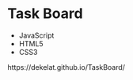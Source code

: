# Task Board
<ul>
  <li>JavaScript</li>
  <li>HTML5</li>
  <li>CSS3</li>
</ul>
https://dekelat.github.io/TaskBoard/
